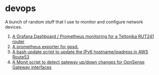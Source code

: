 # devops

A bunch of random stuff that I use to monitor and configure network devices.

1. [A Grafana Dashboard / Prometheus monitoring for a Teltonika RUT241 router](https://github.com/brendanbank/devops/blob/master/snmp_exporter_teltonika_RUT241.md)
2. [A prometheus exporter for gpsd.](https://github.com/brendanbank/gpsd-prometheus-exporter)
3. [A bash update script to update the IPv6 hostname/ipadress in AWS Route53](https://github.com/brendanbank/devops/blob/master/update-route53-ipv6.sh)
4. [A Monit script to detect gateway up/down changes for OpnSense Gateway interfaces](https://github.com/brendanbank/devops/blob/master/gateway_alert_v2.php)
